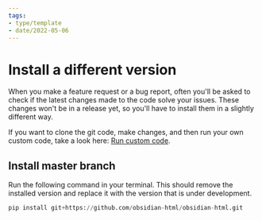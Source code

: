 ```yaml
---
tags:
- type/template
- date/2022-05-06
---
```

   
# Install a different version   
When you make a feature request or a bug report, often you'll be asked to check if the latest changes made to the code solve your issues.  These changes won't be in a release yet, so you'll have to install them in a slightly different way.   
   
If you want to clone the git code, make changes, and then run your own custom code, take a look here: [Run custom code](../Instructions/Run%20custom%20code.md).   
   
## Install master branch   
Run the following command in your terminal. This should remove the installed version and replace it with the version that is under development.   
   
```python
pip install git+https://github.com/obsidian-html/obsidian-html.git
```
